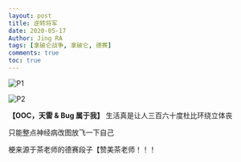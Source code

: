 ```yaml
---
layout: post
title: 逆转将军
date: 2020-05-17
Author: Jing RA
tags: [拿破仑战争, 拿破仑, 德赛]
comments: true
toc: true
---
```


![P1](https://p1-bcy.byteimg.com/img/banciyuan/user/4040113/item/web/17b1h/96c23f40981111eaa161a9931e8fd4e7.jpg~tplv-banciyuan-w650.image)

![P2](https://p1-bcy.byteimg.com/img/banciyuan/user/4040113/item/web/17b1h/9cba9140981111eaa161a9931e8fd4e7.jpg~tplv-banciyuan-w650.image)

**【OOC，天雷 & Bug 属于我】**
生活真是让人三百六十度杜比环绕立体丧

只能整点神经病改图放飞一下自己


梗来源于茶老师的德赛段子【赞美茶老师！！！
